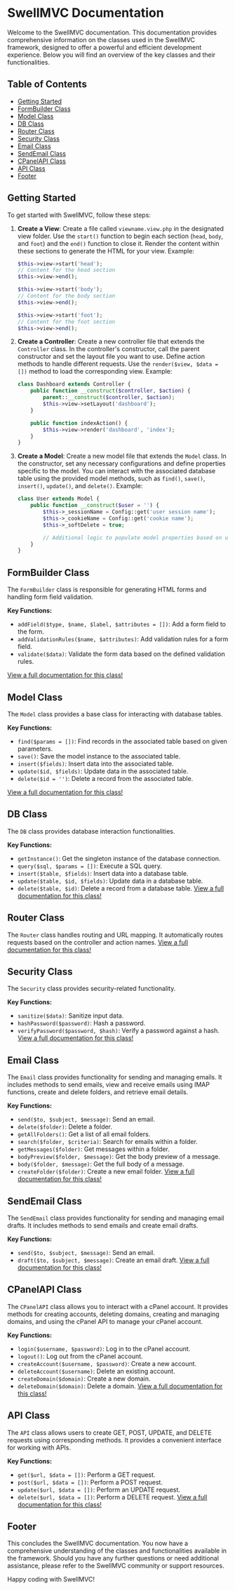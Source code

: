 # SwellMVC Documentation

Welcome to the SwellMVC documentation. This documentation provides comprehensive information on the classes used in the SwellMVC framework, designed to offer a powerful and efficient development experience. Below you will find an overview of the key classes and their functionalities.

## Table of Contents
- [Getting Started](#getting-started)
- [FormBuilder Class](#formbuilder-class)
- [Model Class](#model-class)
- [DB Class](#db-class)
- [Router Class](#router-class)
- [Security Class](#security-class)
- [Email Class](#email-class)
- [SendEmail Class](#sendemail-class)
- [CPanelAPI Class](#cpanelapi-class)
- [API Class](#api-class)
- [Footer](#footer)

## Getting Started

To get started with SwellMVC, follow these steps:

1. **Create a View**: Create a file called `viewname.view.php` in the designated view folder. Use the `start()` function to begin each section (`head`, `body`, and `foot`) and the `end()` function to close it. Render the content within these sections to generate the HTML for your view. Example:

    ```php
    $this->view->start('head');
    // Content for the head section
    $this->view->end();

    $this->view->start('body');
    // Content for the body section
    $this->view->end();

    $this->view->start('foot');
    // Content for the foot section
    $this->view->end();
    ```

2. **Create a Controller**: Create a new controller file that extends the `Controller` class. In the controller's constructor, call the parent constructor and set the layout file you want to use. Define action methods to handle different requests. Use the `render($view, $data = [])` method to load the corresponding view. Example:

    ```php
    class Dashboard extends Controller {
        public function __construct($controller, $action) {
            parent::__construct($controller, $action);
            $this->view->setLayout('dashboard');
        }

        public function indexAction() {
            $this->view->render('dashboard', 'index');
        }
    }
    ```

3. **Create a Model**: Create a new model file that extends the `Model` class. In the constructor, set any necessary configurations and define properties specific to the model. You can interact with the associated database table using the provided model methods, such as `find()`, `save()`, `insert()`, `update()`, and `delete()`. Example:

    ```php
    class User extends Model {
        public function __construct($user = '') {
            $this->_sessionName = Config::get('user session name');
            $this->_cookieName = Config::get('cookie name');
            $this->_softDelete = true;

            // Additional logic to populate model properties based on user data
        }
    }
    ```

## FormBuilder Class

The `FormBuilder` class is responsible for generating HTML forms and handling form field validation.

**Key Functions:**

- `addField($type, $name, $label, $attributes = [])`: Add a form field to the form.
- `addValidationRules($name, $attributes)`: Add validation rules for a form field.
- `validate($data)`: Validate the form data based on the defined validation rules.

[View a full documentation for this class!](https://github.com/iamjonbradley/swelldag/blob/dagDevelopment/readme/forms.md)

## Model Class

The `Model` class provides a base class for interacting with database tables.

**Key Functions:**

- `find($params = [])`: Find records in the associated table based on given parameters.
- `save()`: Save the model instance to the associated table.
- `insert($fields)`: Insert data into the associated table.
- `update($id, $fields)`: Update data in the associated table.
- `delete($id = '')`: Delete a record from the associated table.

[View a full documentation for this class!](https://github.com/iamjonbradley/swelldag/blob/dagDevelopment/readme/model.md)

## DB Class

The `DB` class provides database interaction functionalities.

**Key Functions:**

- `getInstance()`: Get the singleton instance of the database connection.
- `query($sql, $params = [])`: Execute a SQL query.
- `insert($table, $fields)`: Insert data into a database table.
- `update($table, $id, $fields)`: Update data in a database table.
- `delete($table, $id)`: Delete a record from a database table.
[View a full documentation for this class!](https://github.com/iamjonbradley/swelldag/blob/dagDevelopment/readme/dbWrapper.md)
## Router Class

The `Router` class handles routing and URL mapping. It automatically routes requests based on the controller and action names.
[View a full documentation for this class!](https://github.com/iamjonbradley/swelldag/blob/dagDevelopment/readme/routing.md)
## Security Class

The `Security` class provides security-related functionality.

**Key Functions:**

- `sanitize($data)`: Sanitize input data.
- `hashPassword($password)`: Hash a password.
- `verifyPassword($password, $hash)`: Verify a password against a hash.
[View a full documentation for this class!](https://github.com/iamjonbradley/swelldag/blob/dagDevelopment/readme/security.md)
## Email Class

The `Email` class provides functionality for sending and managing emails. It includes methods to send emails, view and receive emails using IMAP functions, create and delete folders, and retrieve email details.

**Key Functions:**

- `send($to, $subject, $message)`: Send an email.
- `delete($folder)`: Delete a folder.
- `getAllFolders()`: Get a list of all email folders.
- `search($folder, $criteria)`: Search for emails within a folder.
- `getMessages($folder)`: Get messages within a folder.
- `bodyPreview($folder, $message)`: Get the body preview of a message.
- `body($folder, $message)`: Get the full body of a message.
- `createFolder($folder)`: Create a new email folder.
[View a full documentation for this class!](https://github.com/iamjonbradley/swelldag/blob/dagDevelopment/readme/Email.md)
## SendEmail Class

The `SendEmail` class provides functionality for sending and managing email drafts. It includes methods to send emails and create email drafts.

**Key Functions:**

- `send($to, $subject, $message)`: Send an email.
- `draft($to, $subject, $message)`: Create an email draft.
[View a full documentation for this class!](https://github.com/iamjonbradley/swelldag/blob/dagDevelopment/readme/sendingEmails.md)
## CPanelAPI Class

The `CPanelAPI` class allows you to interact with a cPanel account. It provides methods for creating accounts, deleting domains, creating and managing domains, and using the cPanel API to manage your cPanel account.

**Key Functions:**

- `login($username, $password)`: Log in to the cPanel account.
- `logout()`: Log out from the cPanel account.
- `createAccount($username, $password)`: Create a new account.
- `deleteAccount($username)`: Delete an existing account.
- `createDomain($domain)`: Create a new domain.
- `deleteDomain($domain)`: Delete a domain.
[View a full documentation for this class!](https://github.com/iamjonbradley/swelldag/blob/dagDevelopment/readme/CpanelAPI.md)
## API Class

The `API` class allows users to create GET, POST, UPDATE, and DELETE requests using corresponding methods. It provides a convenient interface for working with APIs.

**Key Functions:**

- `get($url, $data = [])`: Perform a GET request.
- `post($url, $data = [])`: Perform a POST request.
- `update($url, $data = [])`: Perform an UPDATE request.
- `delete($url, $data = [])`: Perform a DELETE request.
[View a full documentation for this class!](https://github.com/iamjonbradley/swelldag/blob/dagDevelopment/readme/api.md)
## Footer

This concludes the SwellMVC documentation. You now have a comprehensive understanding of the classes and functionalities available in the framework. Should you have any further questions or need additional assistance, please refer to the SwellMVC community or support resources.

Happy coding with SwellMVC!
